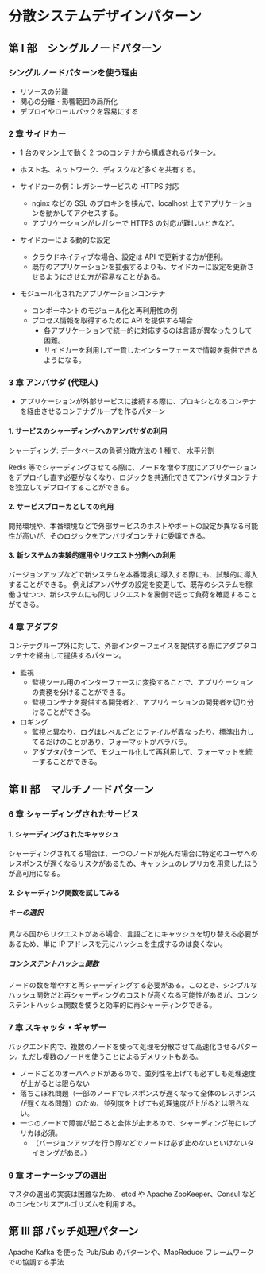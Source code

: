 # 分散システムデザインパターン

## 第 Ⅰ 部　シングルノードパターン

### シングルノードパターンを使う理由

- リソースの分離
- 関心の分離・影響範囲の局所化
- デプロイやロールバックを容易にする

### 2 章 サイドカー

- 1 台のマシン上で動く 2 つのコンテナから構成されるパターン。
- ホスト名、ネットワーク、ディスクなど多くを共有する。

- サイドカーの例：レガシーサービスの HTTPS 対応
  - nginx などの SSL のプロキシを挟んで、localhost 上でアプリケーションを動かしてアクセスする。
  - アプリケーションがレガシーで HTTPS の対応が難しいときなど。
- サイドカーによる動的な設定
  - クラウドネイティブな場合、設定は API で更新する方が便利。
  - 既存のアプリケーションを拡張するよりも、サイドカーに設定を更新させるようにさせた方が容易なことがある。
- モジュール化されたアプリケーションコンテナ
  - コンポーネントのモジュール化と再利用性の例
  - プロセス情報を取得するために API を提供する場合
    - 各アプリケーションで統一的に対応するのは言語が異なったりして困難。
    - サイドカーを利用して一貫したインターフェースで情報を提供できるようになる。

### 3 章 アンバサダ (代理人)

- アプリケーションが外部サービスに接続する際に、プロキシとなるコンテナを経由させるコンテナグループを作るパターン

#### 1. サービスのシャーディングへのアンバサダの利用

シャーディング: データベースの負荷分散方法の 1 種で、 水平分割

Redis 等でシャーディングさせてる際に、ノードを増やす度にアプリケーションをデプロイし直す必要がなくなり、ロジックを共通化できてアンバサダコンテナを独立してデプロイすることができる。

#### 2. サービスブローカとしての利用

開発環境や、本番環境などで外部サービスのホストやポートの設定が異なる可能性が高いが、そのロジックをアンバサダコンテナに委譲できる。

#### 3. 新システムの実験的運用やリクエスト分割への利用

バージョンアップなどで新システムを本番環境に導入する際にも、試験的に導入することができる。
例えばアンバサダの設定を変更して、既存のシステムを稼働させつつ、新システムにも同じリクエストを裏側で送って負荷を確認することができる。

### 4 章 アダプタ

コンテナグループ外に対して、外部インターフェイスを提供する際にアダプタコンテナを経由して提供するパターン。

- 監視
  - 監視ツール用のインターフェースに変換することで、アプリケーションの責務を分けることができる。
  - 監視コンテナを提供する開発者と、アプリケーションの開発者を切り分けることができる。
- ロギング
  - 監視と異なり、ログはレベルごとにファイルが異なったり、標準出力してるだけのことがあり、フォーマットがバラバラ。
  - アダプタパターンで、モジュール化して再利用して、フォーマットを統一することができる。

## 第 Ⅱ 部　マルチノードパターン

### 6 章 シャーディングされたサービス

#### 1. シャーディングされたキャッシュ

シャーディングされてる場合は、一つのノードが死んだ場合に特定のユーザへのレスポンスが遅くなるリスクがあるため、キャッシュのレプリカを用意したほうが高可用になる。

#### 2. シャーディング関数を試してみる

##### キーの選択

異なる国からリクエストがある場合、言語ごとにキャッシュを切り替える必要があるため、単に IP アドレスを元にハッシュを生成するのは良くない。

##### コンシステントハッシュ関数

ノードの数を増やすと再シャーディングする必要がある。このとき、シンプルなハッシュ関数だと再シャーディングのコストが高くなる可能性があるが、コンシステントハッシュ関数を使うと効率的に再シャーディングできる。

### 7 章 スキャッタ・ギャザー

バックエンド内で、複数のノードを使って処理を分散させて高速化させるパターン。ただし複数のノードを使うことによるデメリットもある。

- ノードごとのオーバヘッドがあるので、並列性を上げても必ずしも処理速度が上がるとは限らない
- 落ちこぼれ問題（一部のノードでレスポンスが遅くなって全体のレスポンスが遅くなる問題）のため、並列度を上げても処理速度が上がるとは限らない。
- 一つのノードで障害が起こると全体が止まるので、シャーディング毎にレプリカは必須。
  - （バージョンアップを行う際などでノードは必ず止めないといけないタイミングがある。）

### 9 章 オーナーシップの選出

マスタの選出の実装は困難なため、 etcd や Apache ZooKeeper、Consul などのコンセンサスアルゴリズムを利用する。

## 第 Ⅲ 部 バッチ処理パターン

Apache Kafka を使った Pub/Sub のパターンや、MapReduce フレームワークでの協調する手法
